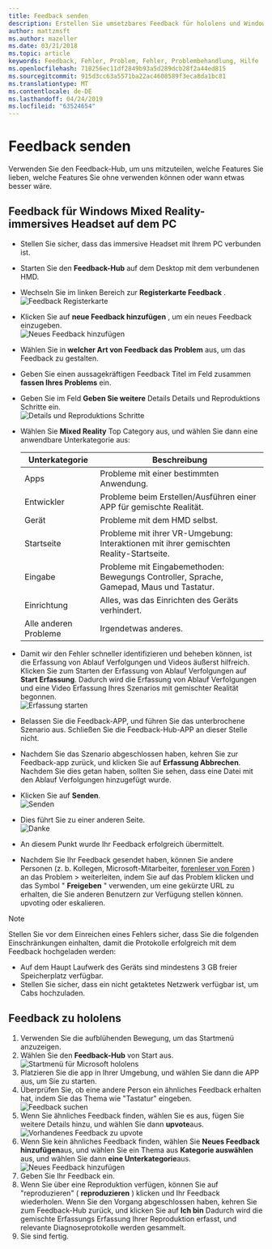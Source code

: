 ```yaml
---
title: Feedback senden
description: Erstellen Sie umsetzbares Feedback für hololens und Windows Mixed Reality-Entwickler, die den Feedback-Hub verwenden.
author: mattzmsft
ms.author: mazeller
ms.date: 03/21/2018
ms.topic: article
keywords: Feedback, Fehler, Problem, Fehler, Problembehandlung, Hilfe
ms.openlocfilehash: 710256ec11df2849b93a5d289dcb28f2a44ed815
ms.sourcegitcommit: 915d3cc63a5571ba22ac4608589f3eca8da1bc81
ms.translationtype: MT
ms.contentlocale: de-DE
ms.lasthandoff: 04/24/2019
ms.locfileid: "63524654"
---
```

# <a name="give-us-feedback"></a>Feedback senden

Verwenden Sie den Feedback-Hub, um uns mitzuteilen, welche Features Sie lieben, welche Features Sie ohne verwenden können oder wann etwas besser wäre.

## <a name="feedback-for-windows-mixed-reality-immersive-headset-on-pc"></a>Feedback für Windows Mixed Reality-immersives Headset auf dem PC

* Stellen Sie sicher, dass das immersive Headset mit Ihrem PC verbunden ist.
* Starten Sie den **Feedback-Hub** auf dem Desktop mit dem verbundenen HMD.
* Wechseln Sie im linken Bereich zur **Registerkarte Feedback** . <br>
  ![Feedback Registerkarte](images/feedback1-600px.png)
* Klicken Sie auf **neue Feedback hinzufügen** , um ein neues Feedback einzugeben.<br>
  ![Neues Feedback hinzufügen](images/feedback2-600px.png)
* Wählen Sie in **welcher Art von Feedback das** **Problem** aus, um das Feedback zu gestalten.
* Geben Sie einen aussagekräftigen Feedback Titel im Feld zusammen **fassen Ihres Problems** ein.
* Geben Sie im Feld **Geben Sie weitere** Details Details und Reproduktions Schritte ein.<br>
  ![Details und Reproduktions Schritte](images/feedback3-600px.png)
* Wählen Sie **Mixed Reality** Top Category aus, und wählen Sie dann eine anwendbare Unterkategorie aus:

  |  Unterkategorie  |  Beschreibung | 
  |----------|----------|
  |  Apps  |  Probleme mit einer bestimmten Anwendung. | 
  |  Entwickler  |  Probleme beim Erstellen/Ausführen einer APP für gemischte Realität. | 
  |  Gerät  |  Probleme mit dem HMD selbst. | 
  |  Startseite  |  Probleme mit ihrer VR-Umgebung: Interaktionen mit ihrer gemischten Reality-Startseite. | 
  |  Eingabe  |  Probleme mit Eingabemethoden: Bewegungs Controller, Sprache, Gamepad, Maus und Tastatur. | 
  |  Einrichtung  |  Alles, was das Einrichten des Geräts verhindert. | 
  |  Alle anderen Probleme  |  Irgendetwas anderes. |
  
* Damit wir den Fehler schneller identifizieren und beheben können, ist die Erfassung von Ablauf Verfolgungen und Videos äußerst hilfreich. Klicken Sie zum Starten der Erfassung von Ablauf Verfolgungen auf **Start Erfassung**. Dadurch wird die Erfassung von Ablauf Verfolgungen und eine Video Erfassung Ihres Szenarios mit gemischter Realität begonnen.<br>
  ![Erfassung starten](images/feedback4-600px.png)
* Belassen Sie die Feedback-APP, und führen Sie das unterbrochene Szenario aus. Schließen Sie die Feedback-Hub-APP an dieser Stelle nicht.
* Nachdem Sie das Szenario abgeschlossen haben, kehren Sie zur Feedback-app zurück, und klicken Sie auf **Erfassung Abbrechen**. Nachdem Sie dies getan haben, sollten Sie sehen, dass eine Datei mit den Ablauf Verfolgungen hinzugefügt wurde.
* Klicken Sie auf **Senden**.<br>
  ![Senden](images/feedback5-600px.png)
* Dies führt Sie zu einer anderen Seite.<br>
  ![Danke](images/feedback6-600px.png)
* An diesem Punkt wurde Ihr Feedback erfolgreich übermittelt.
* Nachdem Sie Ihr Feedback gesendet haben, können Sie andere Personen (z. b. Kollegen, Microsoft-Mitarbeiter, [forenleser von Foren](https://forums.hololens.com/) ) an das Problem > weiterleiten, indem Sie auf das Problem klicken und das Symbol " **Freigeben** " verwenden, um eine gekürzte URL zu erhalten, die Sie anderen Benutzern zur Verfügung stellen können. upvoting oder eskalieren.

>[!NOTE]
>Stellen Sie vor dem Einreichen eines Fehlers sicher, dass Sie die folgenden Einschränkungen einhalten, damit die Protokolle erfolgreich mit dem Feedback hochgeladen werden:
> - Auf dem Haupt Laufwerk des Geräts sind mindestens 3 GB freier Speicherplatz verfügbar.
> - Stellen Sie sicher, dass ein nicht getaktetes Netzwerk verfügbar ist, um Cabs hochzuladen.

## <a name="feedback-for-hololens"></a>Feedback zu hololens

1. Verwenden Sie  die aufblühenden Bewegung, um das Startmenü anzuzeigen.
2. Wählen Sie den **Feedback-Hub** von Start aus.<br>
  ![Startmenü für Microsoft hololens](images/startmenu.jpg)
3. Platzieren Sie die app in Ihrer Umgebung, und wählen Sie dann die APP aus, um Sie zu starten.
4. Überprüfen Sie, ob eine andere Person ein ähnliches Feedback erhalten hat, indem Sie das Thema wie "Tastatur" eingeben.<br>
  ![Feedback suchen](images/searchfeedback-500px.jpg)
5. Wenn Sie ähnliches Feedback finden, wählen Sie es aus, fügen Sie weitere Details hinzu, und wählen Sie dann **upvote**aus.<br>
  ![Vorhandenes Feedback zu upvote](images/upvotefeedback-500px.jpg)
6. Wenn Sie kein ähnliches Feedback finden, wählen Sie **Neues Feedback hinzufügen**aus, und wählen Sie ein Thema aus **Kategorie auswählen** aus, und wählen Sie dann **eine Unterkategorie**aus.<br>
  ![Neues Feedback hinzufügen](images/addnewfeedback-500px.jpg)
7. Geben Sie Ihr Feedback ein.
8. Wenn Sie über eine Reproduktion verfügen, können Sie auf "reproduzieren" ( **reproduzieren** ) klicken und Ihr Feedback wiederholen. Wenn Sie den Vorgang abgeschlossen haben, kehren Sie zum Feedback-Hub zurück, und klicken Sie auf **Ich bin** Dadurch wird die gemischte Erfassungs Erfassung Ihrer Reproduktion erfasst, und relevante Diagnoseprotokolle werden gesammelt.
9. Sie sind fertig.
